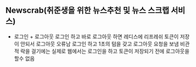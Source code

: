 ## Newscrab(취준생을 위한 뉴스추천 및 뉴스 스크랩 서비스)

- 로그인 + 로그아웃
    로그인 하고 바로 로그아웃 하면 레디스에 리프레쉬 토큰이 저장이 안되서 로그아웃 오류남
    로그인 하고 1초의 텀을 갖고 로그아웃 요청을 보냄
    비관적 락을 걸기에는 실제로 웹에서는 로그인을 하고 토큰이 저장되기 전에 로그아웃을 할수 없음

